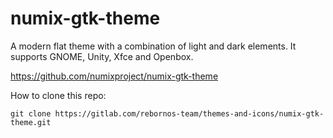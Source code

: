# numix-gtk-theme

A modern flat theme with a combination of light and dark elements. It supports GNOME, Unity, Xfce and Openbox.

https://github.com/numixproject/numix-gtk-theme

How to clone this repo:

```
git clone https://gitlab.com/rebornos-team/themes-and-icons/numix-gtk-theme.git
```

